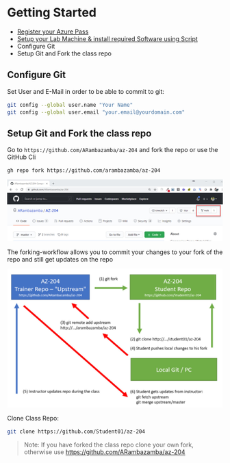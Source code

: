 # Getting Started

- [Register your Azure Pass](../05-AzurePass)
- [Setup your Lab Machine & install required Software using Script](../../Setup)
- Configure Git
- Setup Git and Fork the class repo

## Configure Git

Set User and E-Mail in order to be able to commit to git:

```bash
git config --global user.name "Your Name"
git config --global user.email "your.email@yourdomain.com"
```

## Setup Git and Fork the class repo

Go to `https://github.com/ARambazamba/az-204` and fork the repo or use the GitHub Cli

```
gh repo fork https://github.com/arambazamba/az-204
```

![forking-wf](_images/fork.jpg)

The forking-workflow allows you to commit your changes to your fork of the repo and still get updates on the repo

![forking-wf](_images/forking-workflow.jpg)

Clone Class Repo:

```bash
git clone https://github.com/Student01/az-204
```

> Note: If you have forked the class repo clone your own fork, otherwise use https://github.com/ARambazamba/az-204
